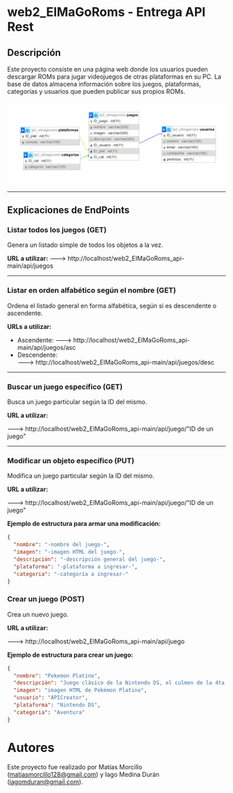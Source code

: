 # web2_ElMaGoRoms - Entrega API Rest

## Descripción
Este proyecto consiste en una página web donde los usuarios pueden descargar ROMs para jugar videojuegos de otras plataformas en su PC. La base de datos almacena información sobre los juegos, plataformas, categorías y usuarios que pueden publicar sus propios ROMs.

![Diagrama de la base de datos](img/web2_elmagoroms.png)

---

## Explicaciones de EndPoints

### Listar todos los juegos (GET)
Genera un listado simple de todos los objetos a la vez.

**URL a utilizar:**
---> http://localhost/web2_ElMaGoRoms_api-main/api/juegos

---

### Listar en orden alfabético según el nombre (GET)
Ordena el listado general en forma alfabética, según si es descendente o ascendente.

**URLs a utilizar:**

- Ascendente:
  ---> http://localhost/web2_ElMaGoRoms_api-main/api/juegos/asc
- Descendente:  
  ---> http://localhost/web2_ElMaGoRoms_api-main/api/juegos/desc

---

### Buscar un juego específico (GET)
Busca un juego particular según la ID del mismo.

**URL a utilizar:**

---> http://localhost/web2_ElMaGoRoms_api-main/api/juego/"ID de un juego"

---

### Modificar un objeto específico (PUT)
Modifica un juego particular según la ID del mismo.

**URL a utilizar:**

---> http://localhost/web2_ElMaGoRoms_api-main/api/juego/"ID de un juego"

**Ejemplo de estructura para armar una modificación:**

```json
{
  "nombre": "-nombre del juego-",
  "imagen": "-imagen HTML del juego-",
  "descripción": "-descripción general del juego-",
  "plataforma": "-plataforma a ingresar-",
  "categoria": "-categoría a ingresar-"
}

```

### Crear un juego (POST)
Crea un nuevo juego.

**URL a utilizar:**

---> http://localhost/web2_ElMaGoRoms_api-main/api/juego

**Ejemplo de estructura para crear un juego:**

```json
{
  "nombre": "Pokemon Platino",
  "descripción": "Juego clásico de la Nintendo DS, el culmen de la 4ta generación de Pokémon.",
  "imagen": "imagen HTML de Pokémon Platino",
  "usuario": "APICreator",
  "plataforma": "Nintendo DS",
  "categoria": "Aventura"
}

```

# Autores
Este proyecto fue realizado por Matías Morcillo (matiasmorcillo128@gmail.com) y Iago Medina Durán (iagomduran@gmail.com).
